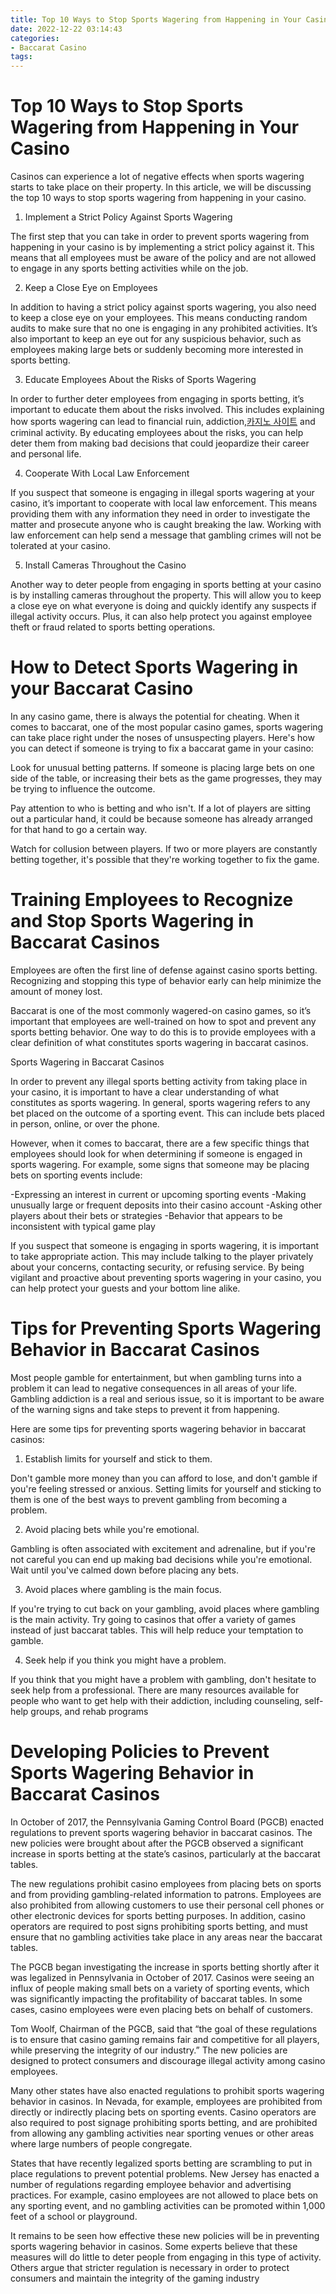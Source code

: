 ```yaml
---
title: Top 10 Ways to Stop Sports Wagering from Happening in Your Casino 
date: 2022-12-22 03:14:43
categories:
- Baccarat Casino
tags:
---
```



#  Top 10 Ways to Stop Sports Wagering from Happening in Your Casino 

Casinos can experience a lot of negative effects when sports wagering starts to take place on their property. In this article, we will be discussing the top 10 ways to stop sports wagering from happening in your casino.

1. Implement a Strict Policy Against Sports Wagering

The first step that you can take in order to prevent sports wagering from happening in your casino is by implementing a strict policy against it. This means that all employees must be aware of the policy and are not allowed to engage in any sports betting activities while on the job.

2. Keep a Close Eye on Employees

In addition to having a strict policy against sports wagering, you also need to keep a close eye on your employees. This means conducting random audits to make sure that no one is engaging in any prohibited activities. It’s also important to keep an eye out for any suspicious behavior, such as employees making large bets or suddenly becoming more interested in sports betting.

3. Educate Employees About the Risks of Sports Wagering

In order to further deter employees from engaging in sports betting, it’s important to educate them about the risks involved. This includes explaining how sports wagering can lead to financial ruin, addiction,[카지노 사이트](https://choegocasino.com/) and criminal activity. By educating employees about the risks, you can help deter them from making bad decisions that could jeopardize their career and personal life.

4. Cooperate With Local Law Enforcement

If you suspect that someone is engaging in illegal sports wagering at your casino, it’s important to cooperate with local law enforcement. This means providing them with any information they need in order to investigate the matter and prosecute anyone who is caught breaking the law. Working with law enforcement can help send a message that gambling crimes will not be tolerated at your casino.

5. Install Cameras Throughout the Casino

Another way to deter people from engaging in sports betting at your casino is by installing cameras throughout the property. This will allow you to keep a close eye on what everyone is doing and quickly identify any suspects if illegal activity occurs. Plus, it can also help protect you against employee theft or fraud related to sports betting operations.

#  How to Detect Sports Wagering in your Baccarat Casino 

In any casino game, there is always the potential for cheating. When it comes to baccarat, one of the most popular casino games, sports wagering can take place right under the noses of unsuspecting players. Here's how you can detect if someone is trying to fix a baccarat game in your casino:

Look for unusual betting patterns. If someone is placing large bets on one side of the table, or increasing their bets as the game progresses, they may be trying to influence the outcome.

Pay attention to who is betting and who isn't. If a lot of players are sitting out a particular hand, it could be because someone has already arranged for that hand to go a certain way.

Watch for collusion between players. If two or more players are constantly betting together, it's possible that they're working together to fix the game.

#  Training Employees to Recognize and Stop Sports Wagering in Baccarat Casinos 

Employees are often the first line of defense against casino sports betting. Recognizing and stopping this type of behavior early can help minimize the amount of money lost.

Baccarat is one of the most commonly wagered-on casino games, so it’s important that employees are well-trained on how to spot and prevent any sports betting behavior. One way to do this is to provide employees with a clear definition of what constitutes sports wagering in baccarat casinos.

Sports Wagering in Baccarat Casinos 

In order to prevent any illegal sports betting activity from taking place in your casino, it is important to have a clear understanding of what constitutes as sports wagering. In general, sports wagering refers to any bet placed on the outcome of a sporting event. This can include bets placed in person, online, or over the phone.

However, when it comes to baccarat, there are a few specific things that employees should look for when determining if someone is engaged in sports wagering. For example, some signs that someone may be placing bets on sporting events include: 

-Expressing an interest in current or upcoming sporting events
-Making unusually large or frequent deposits into their casino account
-Asking other players about their bets or strategies
-Behavior that appears to be inconsistent with typical game play

If you suspect that someone is engaging in sports wagering, it is important to take appropriate action. This may include talking to the player privately about your concerns, contacting security, or refusing service. By being vigilant and proactive about preventing sports wagering in your casino, you can help protect your guests and your bottom line alike.

#  Tips for Preventing Sports Wagering Behavior in Baccarat Casinos 

Most people gamble for entertainment, but when gambling turns into a problem it can lead to negative consequences in all areas of your life. Gambling addiction is a real and serious issue, so it is important to be aware of the warning signs and take steps to prevent it from happening.

Here are some tips for preventing sports wagering behavior in baccarat casinos:

1. Establish limits for yourself and stick to them.

Don't gamble more money than you can afford to lose, and don't gamble if you're feeling stressed or anxious. Setting limits for yourself and sticking to them is one of the best ways to prevent gambling from becoming a problem.

2. Avoid placing bets while you're emotional.

Gambling is often associated with excitement and adrenaline, but if you're not careful you can end up making bad decisions while you're emotional. Wait until you've calmed down before placing any bets.

3. Avoid places where gambling is the main focus.

If you're trying to cut back on your gambling, avoid places where gambling is the main activity. Try going to casinos that offer a variety of games instead of just baccarat tables. This will help reduce your temptation to gamble.

4. Seek help if you think you might have a problem.

If you think that you might have a problem with gambling, don't hesitate to seek help from a professional. There are many resources available for people who want to get help with their addiction, including counseling, self-help groups, and rehab programs

#  Developing Policies to Prevent Sports Wagering Behavior in Baccarat Casinos

In October of 2017, the Pennsylvania Gaming Control Board (PGCB) enacted regulations to prevent sports wagering behavior in baccarat casinos. The new policies were brought about after the PGCB observed a significant increase in sports betting at the state’s casinos, particularly at the baccarat tables.

The new regulations prohibit casino employees from placing bets on sports and from providing gambling-related information to patrons. Employees are also prohibited from allowing customers to use their personal cell phones or other electronic devices for sports betting purposes. In addition, casino operators are required to post signs prohibiting sports betting, and must ensure that no gambling activities take place in any areas near the baccarat tables.

The PGCB began investigating the increase in sports betting shortly after it was legalized in Pennsylvania in October of 2017. Casinos were seeing an influx of people making small bets on a variety of sporting events, which was significantly impacting the profitability of baccarat tables. In some cases, casino employees were even placing bets on behalf of customers.

Tom Woolf, Chairman of the PGCB, said that “the goal of these regulations is to ensure that casino gaming remains fair and competitive for all players, while preserving the integrity of our industry.” The new policies are designed to protect consumers and discourage illegal activity among casino employees.

Many other states have also enacted regulations to prohibit sports wagering behavior in casinos. In Nevada, for example, employees are prohibited from directly or indirectly placing bets on sporting events. Casino operators are also required to post signage prohibiting sports betting, and are prohibited from allowing any gambling activities near sporting venues or other areas where large numbers of people congregate.

States that have recently legalized sports betting are scrambling to put in place regulations to prevent potential problems. New Jersey has enacted a number of regulations regarding employee behavior and advertising practices. For example, casino employees are not allowed to place bets on any sporting event, and no gambling activities can be promoted within 1,000 feet of a school or playground.

It remains to be seen how effective these new policies will be in preventing sports wagering behavior in casinos. Some experts believe that these measures will do little to deter people from engaging in this type of activity. Others argue that stricter regulation is necessary in order to protect consumers and maintain the integrity of the gaming industry